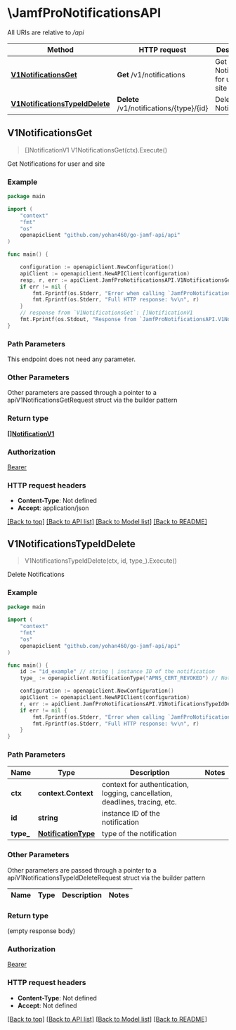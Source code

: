 # \JamfProNotificationsAPI

All URIs are relative to */api*

Method | HTTP request | Description
------------- | ------------- | -------------
[**V1NotificationsGet**](JamfProNotificationsAPI.md#V1NotificationsGet) | **Get** /v1/notifications | Get Notifications for user and site 
[**V1NotificationsTypeIdDelete**](JamfProNotificationsAPI.md#V1NotificationsTypeIdDelete) | **Delete** /v1/notifications/{type}/{id} | Delete Notifications 



## V1NotificationsGet

> []NotificationV1 V1NotificationsGet(ctx).Execute()

Get Notifications for user and site 



### Example

```go
package main

import (
	"context"
	"fmt"
	"os"
	openapiclient "github.com/yohan460/go-jamf-api/api"
)

func main() {

	configuration := openapiclient.NewConfiguration()
	apiClient := openapiclient.NewAPIClient(configuration)
	resp, r, err := apiClient.JamfProNotificationsAPI.V1NotificationsGet(context.Background()).Execute()
	if err != nil {
		fmt.Fprintf(os.Stderr, "Error when calling `JamfProNotificationsAPI.V1NotificationsGet``: %v\n", err)
		fmt.Fprintf(os.Stderr, "Full HTTP response: %v\n", r)
	}
	// response from `V1NotificationsGet`: []NotificationV1
	fmt.Fprintf(os.Stdout, "Response from `JamfProNotificationsAPI.V1NotificationsGet`: %v\n", resp)
}
```

### Path Parameters

This endpoint does not need any parameter.

### Other Parameters

Other parameters are passed through a pointer to a apiV1NotificationsGetRequest struct via the builder pattern


### Return type

[**[]NotificationV1**](NotificationV1.md)

### Authorization

[Bearer](../README.md#Bearer)

### HTTP request headers

- **Content-Type**: Not defined
- **Accept**: application/json

[[Back to top]](#) [[Back to API list]](../README.md#documentation-for-api-endpoints)
[[Back to Model list]](../README.md#documentation-for-models)
[[Back to README]](../README.md)


## V1NotificationsTypeIdDelete

> V1NotificationsTypeIdDelete(ctx, id, type_).Execute()

Delete Notifications 



### Example

```go
package main

import (
	"context"
	"fmt"
	"os"
	openapiclient "github.com/yohan460/go-jamf-api/api"
)

func main() {
	id := "id_example" // string | instance ID of the notification
	type_ := openapiclient.NotificationType("APNS_CERT_REVOKED") // NotificationType | type of the notification

	configuration := openapiclient.NewConfiguration()
	apiClient := openapiclient.NewAPIClient(configuration)
	r, err := apiClient.JamfProNotificationsAPI.V1NotificationsTypeIdDelete(context.Background(), id, type_).Execute()
	if err != nil {
		fmt.Fprintf(os.Stderr, "Error when calling `JamfProNotificationsAPI.V1NotificationsTypeIdDelete``: %v\n", err)
		fmt.Fprintf(os.Stderr, "Full HTTP response: %v\n", r)
	}
}
```

### Path Parameters


Name | Type | Description  | Notes
------------- | ------------- | ------------- | -------------
**ctx** | **context.Context** | context for authentication, logging, cancellation, deadlines, tracing, etc.
**id** | **string** | instance ID of the notification | 
**type_** | [**NotificationType**](.md) | type of the notification | 

### Other Parameters

Other parameters are passed through a pointer to a apiV1NotificationsTypeIdDeleteRequest struct via the builder pattern


Name | Type | Description  | Notes
------------- | ------------- | ------------- | -------------



### Return type

 (empty response body)

### Authorization

[Bearer](../README.md#Bearer)

### HTTP request headers

- **Content-Type**: Not defined
- **Accept**: Not defined

[[Back to top]](#) [[Back to API list]](../README.md#documentation-for-api-endpoints)
[[Back to Model list]](../README.md#documentation-for-models)
[[Back to README]](../README.md)

